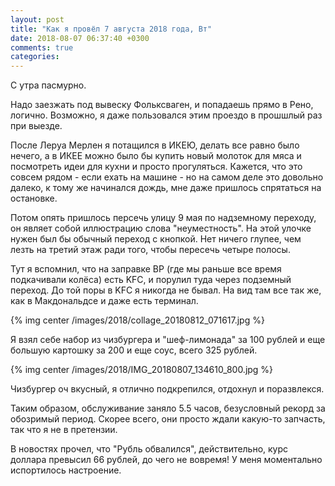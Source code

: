 ```yaml
---
layout: post
title: "Как я провёл 7 августа 2018 года, Вт"
date: 2018-08-07 06:37:40 +0300
comments: true
categories: 
---
```

С утра пасмурно.

Надо заезжать под вывеску Фольксваген, и попадаешь прямо в Рено, логично. Возможно, я даже пользовался этим проездо в прошшлый раз при выезде.

После Леруа Мерлен я потащился в ИКЕЮ, делать все равно было нечего, а в ИКЕЕ можно было бы купить новый молоток для мяса и посмотреть идеи для кухни и просто прогуляться. Кажется, что это совсем рядом - если ехать на машине - но на самом деле это довольно далеко, к тому же начинался дождь, мне даже пришлось спрятаться на остановке.

Потом опять пришлось персечь улицу 9 мая по надземному переходу, он являет собой иллюстрацию слова "неуместность". На этой улочке нужен был бы обычный переход с кнопкой. Нет ничего глупее, чем лезть на третий этаж ради того, чтобы пересечь четыре полосы.

Тут я вспомнил, что на заправке ВР (где мы раньше все время подкачивали колёса) есть KFC, и порулил туда через подземный переход. До той поры в KFC я никогда не бывал. На вид там все так же, как в Макдональдсе и даже есть терминал.

{% img center /images/2018/collage_20180812_071617.jpg %}

Я взял себе набор из чизбургера и "шеф-лимонада" за 100 рублей и еще большую картошку за 200 и еще соус, всего 325 рублей.

{% img center /images/2018/IMG_20180807_134610_800.jpg %}

Чизбургер оч вкусный, я отлично подкрепился, отдохнул и поразвлекся.



Таким образом, обслуживание заняло 5.5 часов, безусловный рекорд за обозримый период. Скорее всего, они просто ждали какую-то запчасть, так что я не в претензии.


В новостях прочел, что "Рубль обвалился", действительно, курс доллара превысил 66 рублей, до чего не вовремя! У меня моментально испортилось настроение.